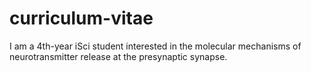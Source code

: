 # curriculum-vitae
I am a 4th-year iSci student interested in the molecular mechanisms of neurotransmitter release at the presynaptic synapse.
